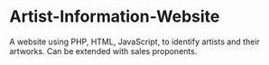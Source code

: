 # Artist-Information-Website
A website using PHP, HTML, JavaScript, to identify artists and their artworks. Can be extended with sales proponents.
